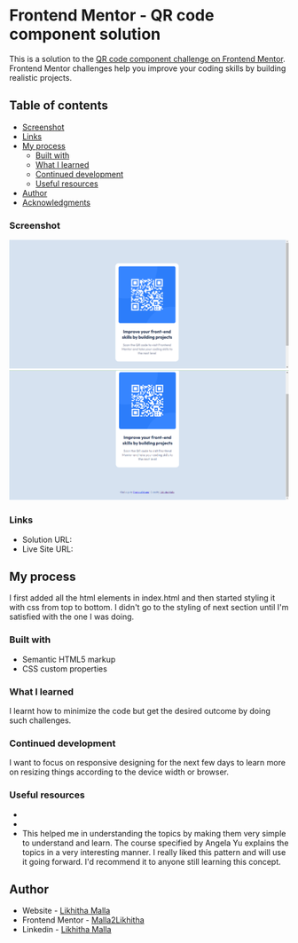 # Frontend Mentor - QR code component solution

This is a solution to the [QR code component challenge on Frontend Mentor](https://www.frontendmentor.io/challenges/qr-code-component-iux_sIO_H). Frontend Mentor challenges help you improve your coding skills by building realistic projects.

## Table of contents

  - [Screenshot](#screenshot)
  - [Links](#links)
- [My process](#my-process)
  - [Built with](#built-with)
  - [What I learned](#what-i-learned)
  - [Continued development](#continued-development)
  - [Useful resources](#useful-resources)
- [Author](#author)
- [Acknowledgments](#acknowledgments)


### Screenshot

![Screenshot 1](https://github.com/Malla2Likhitha/First_project/blob/main/screenshots/Screenshot%201.png)
![Screenshot 2](https://github.com/Malla2Likhitha/First_project/blob/main/screenshots/Screenshot%202.png)

### Links

- Solution URL: [](https://github.com/Malla2Likhitha/First_project)
- Live Site URL: [](Malla2Likhitha.github.io)

## My process

I first added all the html elements in index.html and then started styling it with css from top to bottom. I didn't go to the styling of next section until I'm satisfied with the one I was doing.

### Built with

- Semantic HTML5 markup
- CSS custom properties

### What I learned

I learnt how to minimize the code but get the desired outcome by doing such challenges.

### Continued development

I want to focus on responsive designing for the next few days to learn more on resizing things according to the device width or browser.

### Useful resources

- [](https://www.udemy.com/course/the-complete-web-development-bootcamp/)
- [](https://www.w3schools.com/)
- [](https://developer.mozilla.org/en-US/)
This helped me in understanding the topics by making them very simple to understand and learn. The course specified by Angela Yu explains the topics in a very interesting manner. I really liked this pattern and will use it going forward. I'd recommend it to anyone still learning this concept.

## Author

- Website - [Likhitha Malla](Malla2Likhitha.github.io)
- Frontend Mentor - [Malla2Likhitha](https://www.frontendmentor.io/profile/Malla2Likhitha)
- Linkedin - [Likhitha Malla](https://www.linkedin.com/in/likhitha-malla-849363244/)
